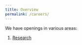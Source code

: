 ```yaml
---
title: Overview
permalink: /careers/
---
```

We have openings in various areas:
1. [Research](/careers/research)